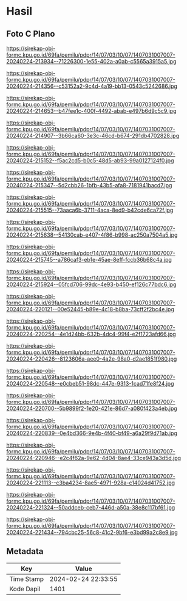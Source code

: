 # Hasil

## Foto C Plano

https://sirekap-obj-formc.kpu.go.id/69fa/pemilu/pdpr/14/07/03/10/07/1407031007007-20240224-213934--71226300-1e55-402a-a0ab-c5565a3915a5.jpg

https://sirekap-obj-formc.kpu.go.id/69fa/pemilu/pdpr/14/07/03/10/07/1407031007007-20240224-214356--c53152a2-9c4d-4a19-bb13-0543c5242686.jpg

https://sirekap-obj-formc.kpu.go.id/69fa/pemilu/pdpr/14/07/03/10/07/1407031007007-20240224-214653--b47fee1c-400f-4492-abab-e497b6d9c5c9.jpg

https://sirekap-obj-formc.kpu.go.id/69fa/pemilu/pdpr/14/07/03/10/07/1407031007007-20240224-214907--3b66ca60-3e3c-46cd-b674-291db4702828.jpg

https://sirekap-obj-formc.kpu.go.id/69fa/pemilu/pdpr/14/07/03/10/07/1407031007007-20240224-215152--f5ac2cd5-b0c5-48d5-ab93-99a0127124f0.jpg

https://sirekap-obj-formc.kpu.go.id/69fa/pemilu/pdpr/14/07/03/10/07/1407031007007-20240224-215347--5d2cbb26-1bfb-43b5-afa8-7181941bacd7.jpg

https://sirekap-obj-formc.kpu.go.id/69fa/pemilu/pdpr/14/07/03/10/07/1407031007007-20240224-215515--73aaca6b-3711-4aca-8ed9-b42cde6ca72f.jpg

https://sirekap-obj-formc.kpu.go.id/69fa/pemilu/pdpr/14/07/03/10/07/1407031007007-20240224-215638--54130cab-e407-4f86-b998-ac250a7504a5.jpg

https://sirekap-obj-formc.kpu.go.id/69fa/pemilu/pdpr/14/07/03/10/07/1407031007007-20240224-215745--a786caf3-eb1e-45ae-8eff-fccb36b68c4a.jpg

https://sirekap-obj-formc.kpu.go.id/69fa/pemilu/pdpr/14/07/03/10/07/1407031007007-20240224-215924--05fcd706-99dc-4e93-b450-ef126c77bdc6.jpg

https://sirekap-obj-formc.kpu.go.id/69fa/pemilu/pdpr/14/07/03/10/07/1407031007007-20240224-220121--00e52445-b89e-4c18-b8ba-73cff2f2bc4e.jpg

https://sirekap-obj-formc.kpu.go.id/69fa/pemilu/pdpr/14/07/03/10/07/1407031007007-20240224-220254--4e1d24bb-632b-4dc4-99f4-e2f1723afd66.jpg

https://sirekap-obj-formc.kpu.go.id/69fa/pemilu/pdpr/14/07/03/10/07/1407031007007-20240224-220426--8123606a-aee0-4a2e-98a0-d2ae1851f980.jpg

https://sirekap-obj-formc.kpu.go.id/69fa/pemilu/pdpr/14/07/03/10/07/1407031007007-20240224-220548--e0cbeb51-98dc-447e-9313-1cad71fe8f24.jpg

https://sirekap-obj-formc.kpu.go.id/69fa/pemilu/pdpr/14/07/03/10/07/1407031007007-20240224-220700--5b9899f2-1e20-421e-86d7-a080f423a4eb.jpg

https://sirekap-obj-formc.kpu.go.id/69fa/pemilu/pdpr/14/07/03/10/07/1407031007007-20240224-220839--0e4bd366-9e4b-4f40-bf49-a6a29f9d71ab.jpg

https://sirekap-obj-formc.kpu.go.id/69fa/pemilu/pdpr/14/07/03/10/07/1407031007007-20240224-220946--e2c4f62a-9e62-4d04-8ae4-33ce943a3d5d.jpg

https://sirekap-obj-formc.kpu.go.id/69fa/pemilu/pdpr/14/07/03/10/07/1407031007007-20240224-221113--c3ba4234-8ae5-4971-928a-c14024d41752.jpg

https://sirekap-obj-formc.kpu.go.id/69fa/pemilu/pdpr/14/07/03/10/07/1407031007007-20240224-221324--50addceb-ceb7-446d-a50a-38e8c117bf61.jpg

https://sirekap-obj-formc.kpu.go.id/69fa/pemilu/pdpr/14/07/03/10/07/1407031007007-20240224-221434--794cbc25-56c8-41c2-9bf6-e3bd99a2c8e9.jpg


## Metadata

| Key        | Value               |
| ---------- | ------------------- |
| Time Stamp | 2024-02-24 22:33:55 |
| Kode Dapil | 1401                |



